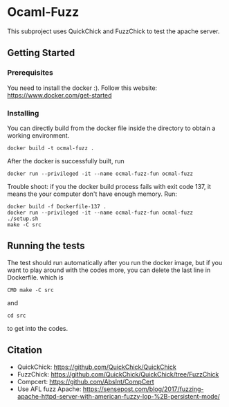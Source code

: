 # Ocaml-Fuzz

This subproject uses QuickChick and FuzzChick to test the apache server.

## Getting Started


### Prerequisites


You need to install the docker :).
Follow this website: https://www.docker.com/get-started

### Installing

You can directly build from the docker file inside the directory to obtain a working environment.

```
docker build -t ocmal-fuzz .
```
After the docker is successfully built, run

```
docker run --privileged -it --name ocmal-fuzz-fun ocmal-fuzz
```

Trouble shoot: if you the docker build process fails with exit code 137, it means the your computer don't have enough memory. Run:
```
docker build -f Dockerfile-137 .
docker run --privileged -it --name ocmal-fuzz-fun ocmal-fuzz
./setup.sh
make -C src
```

## Running the tests

The test should run automatically after you run the docker image, but if you want to play around with the codes more, you can delete the last line in Dockerfile. which is

```
CMD make -C src
```

and
```
cd src
```
to get into the codes.

## Citation

* QuickChick: https://github.com/QuickChick/QuickChick
* FuzzChick: https://github.com/QuickChick/QuickChick/tree/FuzzChick
* Compcert: https://github.com/AbsInt/CompCert
* Use AFL fuzz Apache: https://sensepost.com/blog/2017/fuzzing-apache-httpd-server-with-american-fuzzy-lop-%2B-persistent-mode/
